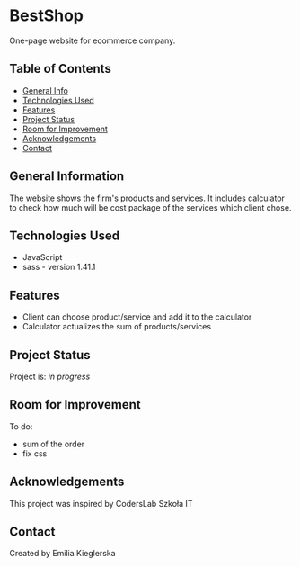 # BestShop
One-page website for ecommerce company. 

## Table of Contents
* [General Info](#general-information)
* [Technologies Used](#technologies-used)
* [Features](#features)
* [Project Status](#project-status)
* [Room for Improvement](#room-for-improvement)
* [Acknowledgements](#acknowledgements)
* [Contact](#contact)


## General Information
The website shows the firm's products and services. It includes calculator to check how much will be cost package of the services which 
client chose.


## Technologies Used
- JavaScript
- sass - version 1.41.1


## Features
- Client can choose product/service and add it to the calculator
- Calculator actualizes the sum of products/services


## Project Status
Project is: _in progress_ 

## Room for Improvement

To do:
- sum of the order
- fix css


## Acknowledgements
This project was inspired by CodersLab Szkoła IT


## Contact
Created by Emilia Kieglerska
